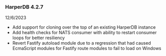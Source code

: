 ### HarperDB 4.2.7
12/6/2023

* Add support for cloning over the top of an existing HarperDB instance
* Add health checks for NATS consumer with ability to restart consumer loops for better resiliency
* Revert Fastify autoload module due to a regression that had caused EcmaScript modules for Fastify route modules to fail to load on Windows